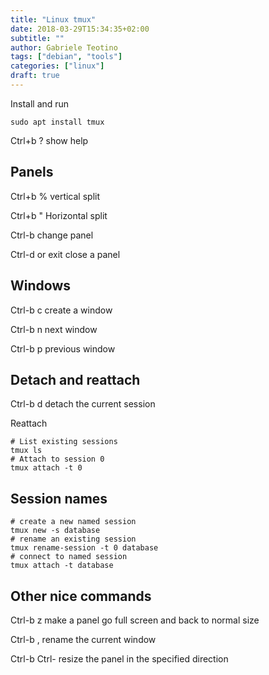 ```yaml
---
title: "Linux tmux"
date: 2018-03-29T15:34:35+02:00
subtitle: ""
author: Gabriele Teotino
tags: ["debian", "tools"]
categories: ["linux"]
draft: true
---
```


Install and run

```shell
sudo apt install tmux
```

Ctrl+b ? show help

## Panels

Ctrl+b % vertical split

Ctrl+b " Horizontal split

Ctrl-b <arrow key> change panel

Ctrl-d or exit close a panel

## Windows

Ctrl-b c create a window

Ctrl-b n next window

Ctrl-b p previous window

## Detach and reattach
Ctrl-b d detach the current session

Reattach

```shell
# List existing sessions
tmux ls
# Attach to session 0
tmux attach -t 0
```

## Session names

```shell
# create a new named session
tmux new -s database
# rename an existing session
tmux rename-session -t 0 database
# connect to named session
tmux attach -t database
```

## Other nice commands

Ctrl-b z make a panel go full screen and back to normal size

Ctrl-b , rename the current window

Ctrl-b Ctrl-<arrow key> resize the panel in the specified direction
